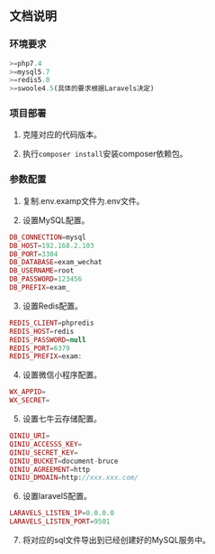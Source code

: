 ## 文档说明

### 环境要求
```php
>=php7.4
>=mysql5.7
>=redis5.0
>=swoole4.5(具体的要求根据Laravels决定)
```

### 项目部署

1. 克隆对应的代码版本。

2. 执行`composer install`安装composer依赖包。

### 参数配置

1. 复制.env.examp文件为.env文件。

2. 设置MySQL配置。
```php
DB_CONNECTION=mysql
DB_HOST=192.168.2.103
DB_PORT=3304
DB_DATABASE=exam_wechat
DB_USERNAME=root
DB_PASSWORD=123456
DB_PREFIX=exam_
```

3. 设置Redis配置。
```php
REDIS_CLIENT=phpredis
REDIS_HOST=redis
REDIS_PASSWORD=null
REDIS_PORT=6379
REDIS_PREFIX=exam:
```

4. 设置微信小程序配置。
```php
WX_APPID=
WX_SECRET=
```

5. 设置七牛云存储配置。
```php
QINIU_URI=
QINIU_ACCESSS_KEY=
QINIU_SECRET_KEY=
QINIU_BUCKET=document-bruce
QINIU_AGREEMENT=http
QINIU_DMOAIN=http://xxx.xxx.com/
```

6. 设置laravelS配置。
```php
LARAVELS_LISTEN_IP=0.0.0.0
LARAVELS_LISTEN_PORT=9501
```

7. 将对应的sql文件导出到已经创建好的MySQL服务中。